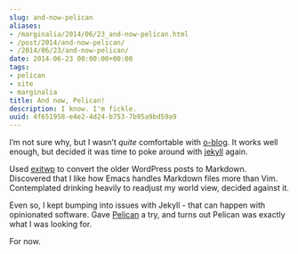 ```yaml
---
slug: and-now-pelican
aliases:
- /marginalia/2014/06/23_and-now-pelican.html
- /post/2014/and-now-pelican/
- /2014/06/23/and-now-pelican/
date: 2014-06-23 00:00:00+00:00
tags:
- pelican
- site
- marginalia
title: And now, Pelican!
description: I know. I'm fickle.
uuid: 4f651958-e4e2-4d24-b753-7b95a9bd59a9
---
```

I’m not sure why, but I wasn’t *quite* comfortable with
[o-blog](https://github.com/renard/o-blog). It works well enough, but
decided it was time to poke around with [jekyll](/tags/jekyll) again.

Used [exitwp](https://github.com/thomasf/exitwp) to convert the older
WordPress posts to Markdown. Discovered that I like how Emacs handles
Markdown files more than Vim. Contemplated drinking heavily to readjust
my world view, decided against it.

Even so, I kept bumping into issues with Jekyll - that can happen with
opinionated software. Gave [Pelican](http://blog.getpelican.com/) a try,
and turns out Pelican was exactly what I was looking for.

For now.